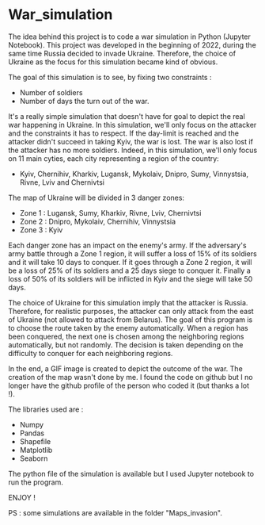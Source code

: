 # War_simulation
The idea behind this project is to code a war simulation in Python (Jupyter Notebook). This project was developed in the beginning of 2022, during the same time Russia decided to invade Ukraine. Therefore, the choice of Ukraine as the focus for this simulation became kind of obvious.

The goal of this simulation is to see, by fixing two constraints :
- Number of soldiers
- Number of days
the turn out of the war. 

It's a really simple simulation that doesn't have for goal to depict the real war happening in Ukraine. In this simulation, we'll only focus on the attacker and the constraints it has to respect. If the day-limit is reached and the attacker didn't succeed in taking Kyiv, the war is lost. The war is also lost if the attacker has no more soldiers. Indeed, in this simulation, we'll only focus on 11 main cyties, each city representing a region of the country:
- Kyiv, Chernihiv, Kharkiv, Lugansk, Mykolaiv, Dnipro, Sumy, Vinnystsia, Rivne, Lviv and Chernivtsi

The map of Ukraine will be divided in 3 danger zones:
- Zone 1 : Lugansk, Sumy, Kharkiv, Rivne, Lviv, Chernivtsi
- Zone 2 : Dnipro, Mykolaiv, Chernihiv, Vinnystsia
- Zone 3 : Kyiv

Each danger zone has an impact on the enemy's army. If the adversary's army battle through a Zone 1 region, it will suffer a loss of 15% of its soldiers and it will take 10 days to conquer. If it goes through a Zone 2 region, it will be a loss of 25% of its soldiers and a 25 days siege to conquer it. Finally a loss of 50% of its soldiers will be inflicted in Kyiv and the siege will take 50 days.

The choice of Ukraine for this simulation imply that the attacker is Russia. Therefore, for realistic purposes, the attacker can only attack from the east of Ukraine (not allowed to attack from Belarus). The goal of this program is to choose the route taken by the enemy automatically. When a region has been conquered, the next one is chosen among the neighboring regions automatically, but not randomly. The decision is taken depending on the difficulty to conquer for each neighboring regions.

In the end, a GIF image is created to depict the outcome of the war. The creation of the map wasn't done by me. I found the code on github but I no longer have the github profile of the person who coded it (but thanks a lot !).

The libraries used are :
- Numpy
- Pandas
- Shapefile
- Matplotlib
- Seaborn

The python file of the simulation is available but I used Jupyter notebook to run the program.

ENJOY ! 

PS : some simulations are available in the folder "Maps_invasion". 
